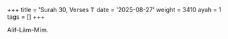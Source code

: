 +++
title = 'Surah 30, Verses 1'
date = '2025-08-27'
weight = 3410
ayah = 1
tags = []
+++

Alif-Lãm-Mĩm.